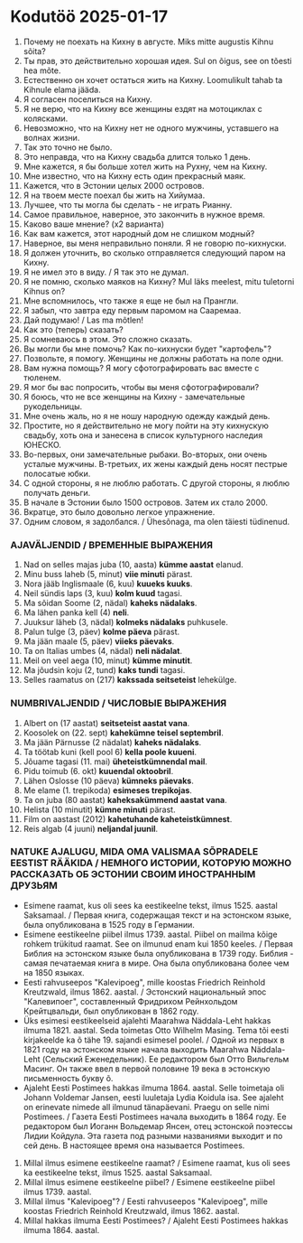 # Kodutöö 2025-01-17

1. Почему не поехать на Кихну в августе. Miks mitte augustis Kihnu sõita?
2. Ты прав, это действительно хорошая идея. Sul on õigus, see on tõesti hea mõte.
3. Естественно он хочет остаться жить на Кихну. Loomulikult tahab ta Kihnule elama jääda.
4. Я согласен поселиться на Кихну.
5. Я не верю, что на Кихну все женщины ездят на мотоциклах с колясками.
6. Невозможно, что на Кихну нет не одного мужчины, уставшего на волнах жизни.
7. Так это точно не было.
8. Это неправда, что на Кихну свадьба длится только 1 день.
9. Мне кажется, я бы больше хотел жить на Рухну, чем на Кихну.
10. Мне известно, что на Кихну есть один прекрасный маяк.
11. Кажется, что в Эстонии целых 2000 островов.
12. Я на твоем месте поехал бы жить на Хийумаа.
13. Лучшее, что ты могла бы сделать - не играть Рианну.
14. Самое правильное, наверное, это закончить в нужное время.
15. Каково ваше мнение? (х2 варианта)
16. Как вам кажется, этот народный дом не слишком модный?
17. Наверное, вы меня неправильно поняли. Я не говорю по-кихнуски.
18. Я должен уточнить, во сколько отправляется следующий паром на Кихну.
19. Я не имел это в виду. / Я так это не думал.
20. Я не помню, сколько маяков на Кихну? Mul läks meelest, mitu tuletorni Kihnus on?
21. Мне вспомнилось, что также я еще не был на Прангли.
22. Я забыл, что завтра еду первым паромом на Сааремаа.
23. Дай подумаю! / Las ma mõtlen!
24. Как это (теперь) сказать?
25. Я сомневаюсь в этом. Это сложно сказать.
26. Вы могли бы мне помочь? Как по-кихнуски будет "картофель"?
27. Позвольте, я помогу. Женщины не должны работать на поле одни.
28. Вам нужна помощь? Я могу сфотографировать вас вместе с тюленем.
29. Я мог бы вас попросить, чтобы вы меня сфотографировали?
30. Я боюсь, что не все женщины на Кихну - замечательные рукодельницы.
31. Мне очень жаль, но я не ношу народную одежду каждый день.
32. Простите, но я действительно не могу пойти на эту кихнускую свадьбу, хоть она и занесена в список культурного наследия ЮНЕСКО.
33. Во-первых, они замечательные рыбаки. Во-вторых, они очень усталые мужчины. В-третьих, их жены каждый день носят пестрые полосатые юбки.
34. С одной стороны, я не люблю работать. С другой стороны, я люблю получать деньги.
35. В начале в Эстонии было 1500 островов. Затем их стало 2000.
36. Вкратце, это было довольно легкое упражнение.
37. Одним словом, я задолбался. / Ühesõnaga, ma olen täiesti tüdinenud.


### AJAVÄLJENDID / ВРЕМЕННЫЕ ВЫРАЖЕНИЯ

1. Nad on selles majas juba (10, aasta) **kümme aastat** elanud. 
2. Minu buss laheb (5, minut) **viie minuti** pärast. 
3. Nora jääb Inglismaale (6, kuu) **kuueks kuuks**.
4. Neil sündis laps (3, kuu) **kolm kuud** tagasi.
5. Ma sõidan Soome (2, nädal) **kaheks nädalaks**.
6. Ma lähen panka kell (4) **neli**.
7. Juuksur läheb (3, nädal) **kolmeks nädalaks** puhkusele. 
8. Palun tulge (3, päev) **kolme päeva** pärast.
9. Ma jään maale (5, päev) **viieks päevaks**.
10. Ta on Italias umbes (4, nädal) **neli nädalat**.
11. Meil on veel aega (10, minut) **kümme minutit**.
12. Ma jõudsin koju (2, tund) **kaks tundi** tagasi.
13. Selles raamatus on (217) **kakssada seitseteist** lehekülge.


### NUMBRIVALJENDID / ЧИСЛОВЫЕ ВЫРАЖЕНИЯ

1. Albert on (17 aastat) **seitseteist aastat vana**.
2. Koosolek on (22. sept) **kahekümne teisel septembril**.
3. Ma jään Pärnusse (2 nädalat) **kaheks nädalaks**.
4. Ta töötab kuni (kell pool 6) **kella poole kuueni**.
5. Jõuame tagasi (11. mai) **üheteistkümnendal mail**.
6. Pidu toimub (6. okt) **kuuendal oktoobril**.
7. Lähen Oslosse (10 päeva) **kümneks päevaks**.
8. Me elame (1. trepikoda) **esimeses trepikojas**.
9. Ta on juba (80 aastat) **kaheksakümmend aastat vana**.
10. Helista (10 minutit) **kümne minuti** pärast.
11. Film on aastast (2012) **kahetuhande kaheteistkümnest**.
12. Reis algab (4 juuni) **neljandal juunil**.


### NATUKE AJALUGU, MIDA OMA VALISMAA SÕPRADELE EESTIST RÄÄKIDA / НЕМНОГО ИСТОРИИ, КОТОРУЮ МОЖНО РАССКАЗАТЬ ОБ ЭСТОНИИ СВОИМ ИНОСТРАННЫМ ДРУЗЬЯМ

- Esimene raamat, kus oli sees ka eestikeelne tekst, ilmus 1525. aastal Saksamaal. / Первая книга, содержащая текст и на эстонском языке, была опубликована в 1525 году в Германии.
- Esimene eestikeelne piibel ilmus 1739. aastal. Piibel on mailma kõige rohkem trükitud raamat. See on ilmunud enam kui 1850 keeles. / Первая Библия на эстонском языке была опубликована в 1739 году. Библия - самая печатаемая книга в мире. Она была опубликована более чем на 1850 языках.
- Eesti rahvuseepos "Kalevipoeg", mille koostas Friedrich Reinhold Kreutzwald, ilmus 1862. aastal. / Эстонский национальный эпос "Калевипоег", составленный Фридрихом Рейнхольдом Крейтцвальди, был опубликован в 1862 году.
- Üks esimesi eestikeelseid ajalehti Maarahwa Näddala-Leht hakkas ilmuma 1821. aastal. Seda toimetas Otto Wilhelm Masing. Tema tõi eesti kirjakeelde ka õ tähe 19. sajandi esimesel poolel. / Одной из первых в 1821 году на эстонском языке начала выходить Maarahwa Näddala-Leht (Сельский Еженедельник). Ее редактором был Отто Вильгельм Масинг. Он также ввел в первой половине 19 века в эстонскую письменность букву õ.
- Ajaleht Eesti Postimees hakkas ilmuma 1864. aastal. Selle toimetaja oli Johann Voldemar Jansen, eesti luuletaja Lydia Koidula isa. See ajaleht on erinevate nimede all ilmunud tänapäevani. Praegu on selle nimi Postimees. / Газета Eesti Postimees начала выходить в 1864 году. Ее редактором был Иоганн Вольдемар Янсен, отец эстонской поэтессы Лидии Койдула. Эта газета под разными названиями выходит и по сей день. В настоящее время она называется Postimees.

1. Millal ilmus esimene eestikeelne raamat? / Esimene raamat, kus oli sees ka eestikeelne tekst, ilmus 1525. aastal Saksamaal.
2. Millal ilmus esimene eestikeelne piibel? / Esimene eestikeelne piibel ilmus 1739. aastal.
3. Millal ilmus "Kalevipoeg"? / Eesti rahvuseepos "Kalevipoeg", mille koostas Friedrich Reinhold Kreutzwald, ilmus 1862. aastal.
4. Millal hakkas ilmuma Eesti Postimees? / Ajaleht Eesti Postimees hakkas ilmuma 1864. aastal.
